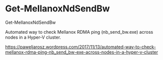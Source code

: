 # Get-MellanoxNdSendBw
Get-MellanoxNdSendBw

Automated way to check Mellanox RDMA ping  (nb_send_bw.exe) across nodes in a Hyper-V cluster.

https://paweljarosz.wordpress.com/2017/11/13/automated-way-to-check-mellanox-rdma-ping-nb_send_bw-exe-across-nodes-in-a-hyper-v-cluster
